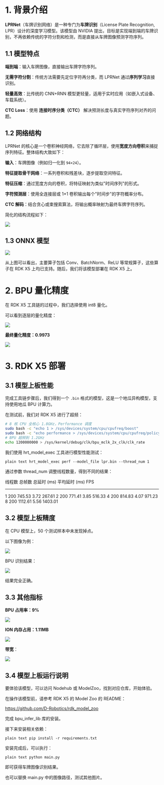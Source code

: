# 1. 背景介绍

**LPRNet**（车牌识别网络）是一种专门为**车牌识别**（License Plate
Recognition, LPR）设计的深度学习模型。该模型由 NVIDIA
提出，目标是实现端到端的车牌识别，不再依赖传统的字符分割和检测，而是直接从车牌图像预测字符序列。

## 1.1 模型特点

**端到端**：输入车牌图像，直接输出车牌字符序列。

**无需字符分割**：传统方法需要先定位字符再分类，而 LPRNet
通过**序列学习**直接识别。

**轻量高效**：比传统的 CNN+RNN
模型更轻量，适用于实时应用（如嵌入式设备、车载系统）。

**CTC Loss**：使用 **连接时序分类（CTC）**
解决预测长度与真实字符序列对齐的问题。

## 1.2 网络结构

LPRNet
的核心是一个卷积神经网络，它去除了循环层，使用**宽度方向卷积**来捕捉序列特征。整体结构大致如下：

**输入**：车牌图像（例如归一化到 `94×24`）。

**特征提取骨干网络**：一系列卷积和残差块，逐步提取空间特征。

**特征压缩**：通过宽度方向的卷积，将特征映射为类似"时间序列"的形式。

**字符预测层**：使用全连接层或 1×1 卷积输出每个"时间步"的字符概率分布。

**CTC 解码**：结合贪心或束搜索算法，将输出概率映射为最终车牌字符序列。

简化的结构流程如下：

![](images/image.png)

## 1.3 ONNX 模型

![](images/lprnet.onnx.png)

从上图可以看出，主要算子包括 Conv、BatchNorm、ReLU
等常规算子，这些算子在 RDK X5 上均已支持。随后，我们将该模型部署在 RDK
X5 上。

# 2. BPU 量化精度

在 RDK X5 工具链的过程中，我们选择使用 int8 量化。

可以看到逐层的量化精度：

![](images/ae153198-6df6-4082-8278-697ab27a34d8.png)

**最终量化精度：0.9973**

![](images/50dafd99-5667-458f-ad83-2994fd0eff95.png)

# 3. RDK X5 部署

## 3.1 模型上板性能

完成工具链步骤后，我们得到一个 `.bin`
格式的模型，这是一个地瓜异构模型，支持使用地瓜 BPU 计算力。

在测试前，我们对 RDK X5 进行了超频：

``` bash
# 8 核 CPU 全核心 1.8GHz，Performance 调度
sudo bash -c "echo 1 > /sys/devices/system/cpu/cpufreq/boost"
sudo bash -c "echo performance > /sys/devices/system/cpu/cpufreq/policy0/scaling_governor"
# BPU 超频到 1.2GHz
echo 1200000000 > /sys/kernel/debug/clk/bpu_mclk_2x_clk/clk_rate
```

我们使用 hrt_model_exec 工具进行模型性能测试：

`plain text hrt_model_exec perf --model_file lpr.bin --thread_num 1`

通过参数 thread_num 调整线程数量，得到不同的结果：

  线程数   总帧数   总延时 (ms)   平均延时 (ms)   FPS
  -------- -------- ------------- --------------- ---------
  1        200      745.53        3.72            267.61
  2        200      771.41        3.85            516.33
  4        200      814.83        4.07            971.23
  8        200      1112.61       5.56            1403.01

## 3.2 模型上板精度

在 CPU 模型上，50 个测试样本中未发现掉点。

以下图像为例：

![](images/1280X1280.JPEG)

BPU 识别结果：

![](images/1280X1280.PNG)

结果完全正确。

## 3.3 其他指标

**BPU 占用率：9%**

![](images/1280X1280%20(1).PNG)

**ION 内存占用：1.11MB**

![](images/1280X1280%20(2).PNG)

**带宽**：

![](images/1280X1280%20(3).PNG)

## 3.4 模型上板运行说明

要体验该模型，可以访问 Nodehub 或 ModelZoo，找到对应仓库，开始体验。

在操作该模型前，请参考 RDK X5 的 Model Zoo 的 README：

https://github.com/D-Robotics/rdk_model_zoo

完成 bpu_infer_lib 库的安装。

接下来安装相关依赖：

`plain text pip install -r requirements.txt`

安装完成后，可以执行：

`plain text python main.py`

即可获得车牌图像识别结果。

也可以替换 main.py 中的图像路径，测试其他图片。
